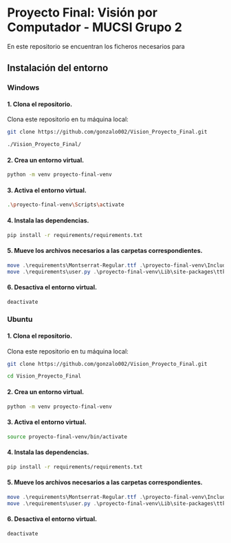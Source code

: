 # Proyecto Final: Visión por Computador - MUCSI Grupo 2
En este repositorio se encuentran los ficheros necesarios para

## Instalación del entorno

### Windows

#### 1. Clona el repositorio.
Clona este repositorio en tu máquina local:
```bash
git clone https://github.com/gonzalo002/Vision_Proyecto_Final.git
```
```bash
./Vision_Proyecto_Final/
```

#### 2. Crea un entorno virtual.
```bash
python -m venv proyecto-final-venv
```
#### 3. Activa el entorno virtual.
```bash
.\proyecto-final-venv\Scripts\activate
```
#### 4. Instala las dependencias.
```bash
pip install -r requirements/requirements.txt
```
#### 5. Mueve los archivos necesarios a las carpetas correspondientes.
```powershell
move .\requirements\Montserrat-Regular.ttf .\proyecto-final-venv\Include\
move .\requirements\user.py .\proyecto-final-venv\Lib\site-packages\ttkbootstrap\themes\  
```
#### 6. Desactiva el entorno virtual.
```bash
deactivate
```
### Ubuntu
#### 1. Clona el repositorio.
Clona este repositorio en tu máquina local:
```bash
git clone https://github.com/gonzalo002/Vision_Proyecto_Final.git
```
```bash
cd Vision_Proyecto_Final
```

#### 2. Crea un entorno virtual.
```bash
python -m venv proyecto-final-venv
```
#### 3. Activa el entorno virtual.
```bash
source proyecto-final-venv/bin/activate
```
#### 4. Instala las dependencias.
```bash
pip install -r requirements/requirements.txt
```
#### 5. Mueve los archivos necesarios a las carpetas correspondientes.
```powershell
move .\requirements\Montserrat-Regular.ttf .\proyecto-final-venv\Include\
move .\requirements\user.py .\proyecto-final-venv\Lib\site-packages\ttkbootstrap\themes\  
```
#### 6. Desactiva el entorno virtual.
```bash
deactivate
```
